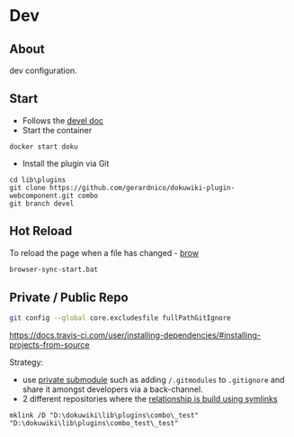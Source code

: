 # Dev

## About

dev configuration.



## Start

  * Follows the [devel doc](https://datacadamia.com/dokuwiki/devel)
  * Start the container

```
docker start doku
```

  * Install the plugin via Git

```
cd lib\plugins
git clone https://github.com/gerardnico/dokuwiki-plugin-webcomponent.git combo
git branch devel
```

## Hot Reload

To reload the page when a file has changed - [brow](./browser-sync-start.bat)

```bash
browser-sync-start.bat
```

## Private / Public Repo

```bash
git config --global core.excludesfile fullPathGitIgnore
```
https://docs.travis-ci.com/user/installing-dependencies/#installing-projects-from-source

Strategy:
  * use [private submodule](https://www.appveyor.com/docs/how-to/private-git-sub-modules/) such as adding
`/.gitmodules` to `.gitignore` and share it amongst developers via a back-channel.
  * 2 different repositories where the [relationship is build using symlinks](https://stackoverflow.com/questions/2195826/proper-git-workflow-for-combined-os-and-private-code)

```batch
mklink /D "D:\dokuwiki\lib\plugins\combo\_test"  "D:\dokuwiki\lib\plugins\combo_test\_test"
```
